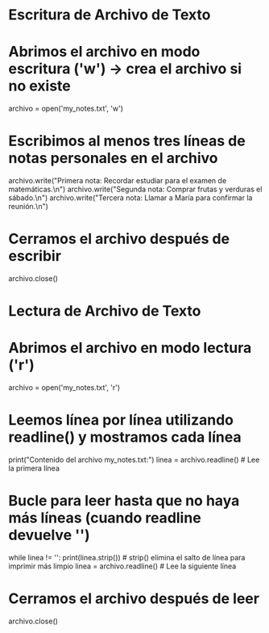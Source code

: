 # Escritura de Archivo de Texto

# Abrimos el archivo en modo escritura ('w') -> crea el archivo si no existe
archivo = open('my_notes.txt', 'w')

# Escribimos al menos tres líneas de notas personales en el archivo
archivo.write("Primera nota: Recordar estudiar para el examen de matemáticas.\n")
archivo.write("Segunda nota: Comprar frutas y verduras el sábado.\n")
archivo.write("Tercera nota: Llamar a María para confirmar la reunión.\n")

# Cerramos el archivo después de escribir
archivo.close()

# Lectura de Archivo de Texto

# Abrimos el archivo en modo lectura ('r')
archivo = open('my_notes.txt', 'r')

# Leemos línea por línea utilizando readline() y mostramos cada línea
print("Contenido del archivo my_notes.txt:")
linea = archivo.readline()  # Lee la primera línea

# Bucle para leer hasta que no haya más líneas (cuando readline devuelve '')
while linea != '':
    print(linea.strip())  # strip() elimina el salto de línea para imprimir más limpio
    linea = archivo.readline()  # Lee la siguiente línea

# Cerramos el archivo después de leer
archivo.close()
